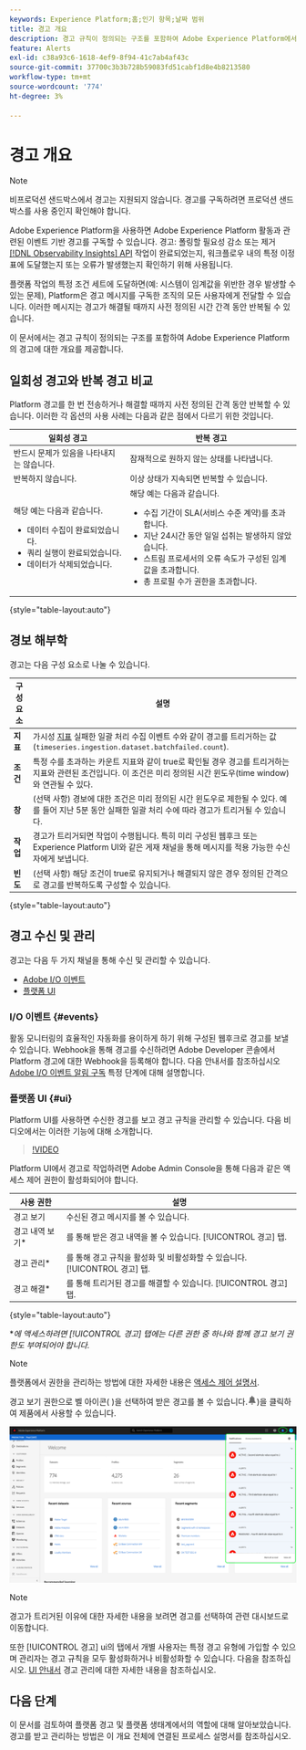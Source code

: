 ```yaml
---
keywords: Experience Platform;홈;인기 항목;날짜 범위
title: 경고 개요
description: 경고 규칙이 정의되는 구조를 포함하여 Adobe Experience Platform에서의 다양한 경고에 대해 알아봅니다.
feature: Alerts
exl-id: c38a93c6-1618-4ef9-8f94-41c7ab4af43c
source-git-commit: 37700c3b3b728b59083fd51cabf1d8e4b8213580
workflow-type: tm+mt
source-wordcount: '774'
ht-degree: 3%

---
```


# 경고 개요

>[!NOTE]
>
>비프로덕션 샌드박스에서 경고는 지원되지 않습니다. 경고를 구독하려면 프로덕션 샌드박스를 사용 중인지 확인해야 합니다.

Adobe Experience Platform을 사용하면 Adobe Experience Platform 활동과 관련된 이벤트 기반 경고를 구독할 수 있습니다. 경고: 폴링할 필요성 감소 또는 제거 [[!DNL Observability Insights] API](../api/overview.md) 작업이 완료되었는지, 워크플로우 내의 특정 이정표에 도달했는지 또는 오류가 발생했는지 확인하기 위해 사용됩니다.

플랫폼 작업의 특정 조건 세트에 도달하면(예: 시스템이 임계값을 위반한 경우 발생할 수 있는 문제), Platform은 경고 메시지를 구독한 조직의 모든 사용자에게 전달할 수 있습니다. 이러한 메시지는 경고가 해결될 때까지 사전 정의된 시간 간격 동안 반복될 수 있습니다.

이 문서에서는 경고 규칙이 정의되는 구조를 포함하여 Adobe Experience Platform의 경고에 대한 개요를 제공합니다.

## 일회성 경고와 반복 경고 비교

Platform 경고를 한 번 전송하거나 해결할 때까지 사전 정의된 간격 동안 반복할 수 있습니다. 이러한 각 옵션의 사용 사례는 다음과 같은 점에서 다르기 위한 것입니다.

| 일회성 경고 | 반복 경고 |
| --- | --- |
| 반드시 문제가 있음을 나타내지는 않습니다. | 잠재적으로 원하지 않는 상태를 나타냅니다. |
| 반복하지 않습니다. | 이상 상태가 지속되면 반복할 수 있습니다. |
| 해당 예는 다음과 같습니다.<ul><li>데이터 수집이 완료되었습니다.</li><li>쿼리 실행이 완료되었습니다.</li><li>데이터가 삭제되었습니다.</li></ul> | 해당 예는 다음과 같습니다.<ul><li>수집 기간이 SLA(서비스 수준 계약)를 초과합니다.</li><li>지난 24시간 동안 일일 섭취는 발생하지 않았습니다.</li><li>스트림 프로세서의 오류 속도가 구성된 임계값을 초과합니다.</li><li>총 프로필 수가 권한을 초과합니다.</li></ul> |

{style="table-layout:auto"}

## 경보 해부학

경고는 다음 구성 요소로 나눌 수 있습니다.

| 구성 요소 | 설명 |
| --- | --- |
| **지표** | 가시성 [지표](../api/metrics.md#available-metrics) 실패한 일괄 처리 수집 이벤트 수와 같이 경고를 트리거하는 값(`timeseries.ingestion.dataset.batchfailed.count`). |
| **조건** | 특정 수를 초과하는 카운트 지표와 같이 true로 확인될 경우 경고를 트리거하는 지표와 관련된 조건입니다. 이 조건은 미리 정의된 시간 윈도우(time window)와 연관될 수 있다. |
| **창** | (선택 사항) 경보에 대한 조건은 미리 정의된 시간 윈도우로 제한될 수 있다. 예를 들어 지난 5분 동안 실패한 일괄 처리 수에 따라 경고가 트리거될 수 있습니다. |
| **작업** | 경고가 트리거되면 작업이 수행됩니다. 특히 미리 구성된 웹후크 또는 Experience Platform UI와 같은 게재 채널을 통해 메시지를 적용 가능한 수신자에게 보냅니다. |
| **빈도** | (선택 사항) 해당 조건이 true로 유지되거나 해결되지 않은 경우 정의된 간격으로 경고를 반복하도록 구성할 수 있습니다. |

{style="table-layout:auto"}

## 경고 수신 및 관리

경고는 다음 두 가지 채널을 통해 수신 및 관리할 수 있습니다.

* [Adobe I/O 이벤트](#events)
* [플랫폼 UI](#ui)

### I/O 이벤트 {#events}

활동 모니터링의 효율적인 자동화를 용이하게 하기 위해 구성된 웹후크로 경고를 보낼 수 있습니다. Webhook을 통해 경고를 수신하려면 Adobe Developer 콘솔에서 Platform 경고에 대한 Webhook을 등록해야 합니다. 다음 안내서를 참조하십시오 [Adobe I/O 이벤트 알림 구독](./subscribe.md) 특정 단계에 대해 설명합니다.

### 플랫폼 UI {#ui}

Platform UI를 사용하면 수신한 경고를 보고 경고 규칙을 관리할 수 있습니다. 다음 비디오에서는 이러한 기능에 대해 소개합니다.

>[!VIDEO](https://video.tv.adobe.com/v/336218?quality=12&learn=on)

Platform UI에서 경고로 작업하려면 Adobe Admin Console을 통해 다음과 같은 액세스 제어 권한이 활성화되어야 합니다.

| 사용 권한 | 설명 |
| --- | --- |
| 경고 보기 | 수신된 경고 메시지를 볼 수 있습니다. |
| 경고 내역 보기* | 를 통해 받은 경고 내역을 볼 수 있습니다. [!UICONTROL 경고] 탭. |
| 경고 관리* | 를 통해 경고 규칙을 활성화 및 비활성화할 수 있습니다. [!UICONTROL 경고] 탭. |
| 경고 해결* | 를 통해 트리거된 경고를 해결할 수 있습니다. [!UICONTROL 경고] 탭. |

{style="table-layout:auto"}

**에 액세스하려면 [!UICONTROL 경고] 탭에는 다른 권한 중 하나와 함께 경고 보기 권한도 부여되어야 합니다.*

>[!NOTE]
>
>플랫폼에서 권한을 관리하는 방법에 대한 자세한 내용은 [액세스 제어 설명서](../../access-control/ui/overview.md).

경고 보기 권한으로 벨 아이콘( )을 선택하여 받은 경고를 볼 수 있습니다.![벨 아이콘](../images/alerts/overview/icon.png))을 클릭하여 제품에서 사용할 수 있습니다.

![](../images/alerts/overview/ui.png)

>[!NOTE]
>
> 경고가 트리거된 이유에 대한 자세한 내용을 보려면 경고를 선택하여 관련 대시보드로 이동합니다.

또한 [!UICONTROL 경고] ui의 탭에서 개별 사용자는 특정 경고 유형에 가입할 수 있으며 관리자는 경고 규칙을 모두 활성화하거나 비활성화할 수 있습니다. 다음을 참조하십시오. [UI 안내서](./ui.md) 경고 관리에 대한 자세한 내용을 참조하십시오.

## 다음 단계

이 문서를 검토하여 플랫폼 경고 및 플랫폼 생태계에서의 역할에 대해 알아보았습니다. 경고를 받고 관리하는 방법은 이 개요 전체에 연결된 프로세스 설명서를 참조하십시오.
